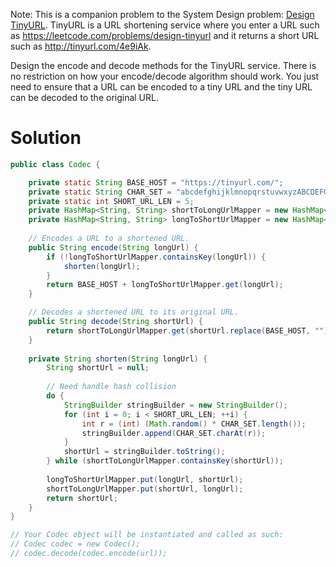 Note: This is a companion problem to the System Design problem: [Design TinyURL](https://leetcode.com/discuss/interview-question/124658/Design-a-URL-Shortener-(-TinyURL-)-System/).
TinyURL is a URL shortening service where you enter a URL such as https://leetcode.com/problems/design-tinyurl and it returns a short URL such as http://tinyurl.com/4e9iAk.

Design the encode and decode methods for the TinyURL service. There is no restriction on how your encode/decode algorithm should work. You just need to ensure that a URL can be encoded to a tiny URL and the tiny URL can be decoded to the original URL.

# Solution

```java
public class Codec {

    private static String BASE_HOST = "https://tinyurl.com/";
    private static String CHAR_SET = "abcdefghijklmnopqrstuvwxyzABCDEFGHIJKLMNOPQRSTUVWXYZ0123456789";
    private static int SHORT_URL_LEN = 5;
    private HashMap<String, String> shortToLongUrlMapper = new HashMap<>();
    private HashMap<String, String> longToShortUrlMapper = new HashMap<>();
    
    // Encodes a URL to a shortened URL.
    public String encode(String longUrl) {
        if (!longToShortUrlMapper.containsKey(longUrl)) {
            shorten(longUrl);
        }
        return BASE_HOST + longToShortUrlMapper.get(longUrl);
    }

    // Decodes a shortened URL to its original URL.
    public String decode(String shortUrl) {
        return shortToLongUrlMapper.get(shortUrl.replace(BASE_HOST, ""));
    }
    
    private String shorten(String longUrl) {
        String shortUrl = null;
        
        // Need handle hash collision
        do {
            StringBuilder stringBuilder = new StringBuilder();
            for (int i = 0; i < SHORT_URL_LEN; ++i) {
                int r = (int) (Math.random() * CHAR_SET.length());
                stringBuilder.append(CHAR_SET.charAt(r));
            }
            shortUrl = stringBuilder.toString();
        } while (shortToLongUrlMapper.containsKey(shortUrl));
        
        longToShortUrlMapper.put(longUrl, shortUrl);
        shortToLongUrlMapper.put(shortUrl, longUrl);
        return shortUrl;
    }
}

// Your Codec object will be instantiated and called as such:
// Codec codec = new Codec();
// codec.decode(codec.encode(url));
```
